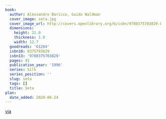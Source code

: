 ```yaml
---
book:
  author: Alessandro Baricco, Guido Waldman
  cover_image: seta.jpg
  cover_image_url: http://covers.openlibrary.org/b/isbn/9780375703829-L.jpg
  dimensions:
    height: 21.0
    thickness: 1.0
    width: 12.7
  goodreads: '61264'
  isbn10: 0375703829
  isbn13: '9780375703829'
  pages: 91
  publication_year: '1996'
  series: Silk
  series_position: ''
  slug: seta
  tags: []
  title: Seta
plan:
  date_added: 2020-06-24
---
```


[via](https://chaos.social/@strangeglyph/104349993600456650)
